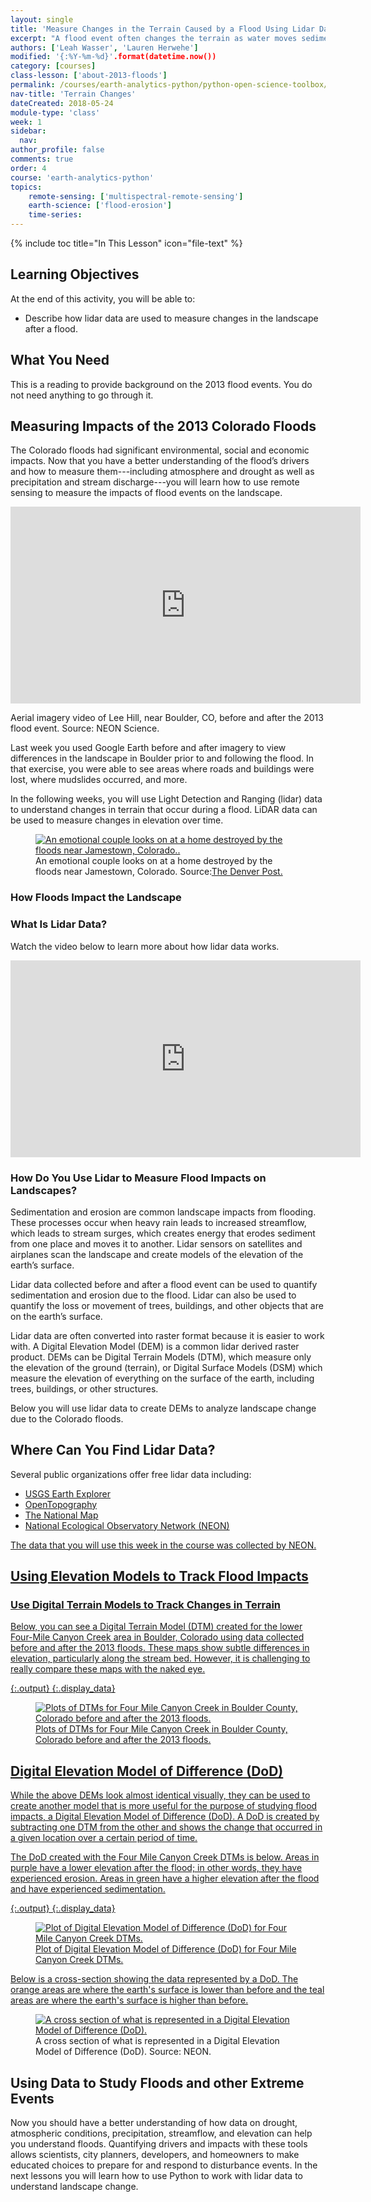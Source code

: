 ```yaml
---
layout: single
title: 'Measure Changes in the Terrain Caused by a Flood Using Lidar Data'
excerpt: "A flood event often changes the terrain as water moves sediment and debris across the landscape. Learn how terrain changes are measured using lidar remote sensing data."
authors: ['Leah Wasser', 'Lauren Herwehe']
modified: '{:%Y-%m-%d}'.format(datetime.now())
category: [courses]
class-lesson: ['about-2013-floods']
permalink: /courses/earth-analytics-python/python-open-science-toolbox/measure-changes-in-terrain-caused-by-floods/
nav-title: 'Terrain Changes'
dateCreated: 2018-05-24
module-type: 'class'
week: 1
sidebar:
  nav:
author_profile: false
comments: true
order: 4
course: 'earth-analytics-python' 
topics: 
    remote-sensing: ['multispectral-remote-sensing']
    earth-science: ['flood-erosion']
    time-series:  
---
```

{% include toc title="In This Lesson" icon="file-text" %}

<div class='notice--success' markdown="1">

## <i class="fa fa-graduation-cap" aria-hidden="true"></i> Learning Objectives

At the end of this activity, you will be able to:

* Describe how lidar data are used to measure changes in the landscape after a flood.

## <i class="fa fa-check-square-o fa-2" aria-hidden="true"></i> What You Need

This is a reading to provide background on the 2013 flood events. You do not need anything to go through it. 

</div>


## Measuring Impacts of the 2013 Colorado Floods

The Colorado floods had significant environmental, social and economic impacts. Now that you have a better understanding of the flood’s drivers and how to measure them---including atmosphere and drought as well as precipitation and stream discharge---you will learn how to use remote sensing to measure the impacts of flood events on the landscape.

<iframe width="560" height="315" src="https://www.youtube.com/embed/bUcWERTM-OA?rel=0" frameborder="0" allow="autoplay; encrypted-media" allowfullscreen></iframe>

Aerial imagery video of Lee Hill, near Boulder, CO, before and after the 2013 flood event. Source: NEON Science.


Last week you used Google Earth before and after imagery to view differences in the landscape in Boulder prior to and following the flood. In that exercise, you were able to see areas where roads and buildings were lost, where mudslides occurred, and more. 

In the following weeks, you will use Light Detection and Ranging (lidar) data to understand changes in terrain that occur during a flood. LiDAR data can be used to measure changes in elevation over time.
 
<figure>
 <a href="{{ site.url }}/images/courses/earth-analytics/science/colorado-floods/jamestown-home-destroyed-colorado-floods.jpg">
 <img src="{{ site.url }}/images/courses/earth-analytics/science/colorado-floods/jamestown-home-destroyed-colorado-floods.jpg" alt = "An emotional couple looks on at a home destroyed by the floods near Jamestown, Colorado.."></a>
 <figcaption>An emotional couple looks on at a home destroyed by the floods near Jamestown, Colorado. Source:<a href="https://www.denverpost.com/2015/09/12/two-years-later-2013-colorado-floods-remain-a-nightmare-for-some/" target="_blank">The Denver Post.</a>
 </figcaption>
</figure>


### How Floods Impact the Landscape

### What Is Lidar Data?

Watch the video below to learn more about how lidar data works. 

<iframe width="560" height="315" src="https://www.youtube.com/embed/EYbhNSUnIdU?rel=0" frameborder="0" allow="autoplay; encrypted-media" allowfullscreen></iframe>


### How Do You Use Lidar to Measure Flood Impacts on Landscapes?

Sedimentation and erosion are common landscape impacts from flooding. These processes occur when heavy rain leads to increased streamflow, which leads to stream surges, which creates energy that erodes sediment from one place and moves it to another. Lidar sensors on satellites and airplanes scan the landscape and create models of the elevation of the earth’s surface. 

Lidar data collected before and after a flood event can be used to quantify sedimentation and erosion due to the flood. Lidar can also be used to quantify the loss or movement of trees, buildings, and other objects that are on the earth’s surface.

Lidar data are often converted into raster format because it is easier to work with. A Digital Elevation Model (DEM) is a common lidar derived raster product. DEMs can be Digital Terrain Models (DTM), which measure only the elevation of the ground (terrain), or Digital Surface Models (DSM) which measure the elevation of everything on the surface of the earth, including trees, buildings, or other structures. 

Below you will use lidar data to create DEMs to analyze landscape change due to the Colorado floods.

## Where Can You Find Lidar Data?

Several public organizations offer free lidar data including:

* <a href="https://earthexplorer.usgs.gov/" target="_blank">USGS Earth Explorer</a>
* <a href="http://www.opentopography.org/" target = "_blank">OpenTopography</a>
* <a href="https://viewer.nationalmap.gov/" target = "_blank">The National Map</a>
* <a href="http://www.neonscience.org/" target = "_blank">National Ecological Observatory Network (NEON)

The data that you will use this week in the course was collected by NEON.

## Using Elevation Models to Track Flood Impacts  

### Use Digital Terrain Models to Track Changes in Terrain  

Below, you can see a Digital Terrain Model (DTM) created for the lower Four-Mile Canyon Creek area in Boulder, Colorado using data collected before and after the 2013 floods. These maps show subtle differences in elevation, particularly along the stream bed. However, it is challenging to really compare these maps with the naked eye.



{:.output}
{:.display_data}

<figure>

<img src = "{{ site.url }}//images/01-science-toolbox/intro-2013-floods/2018-02-05-coflood-04-terrain-impacts_3_0.png" alt = "Plots of DTMs for Four Mile Canyon Creek in Boulder County, Colorado before and after the 2013 floods.">
<figcaption>Plots of DTMs for Four Mile Canyon Creek in Boulder County, Colorado before and after the 2013 floods.</figcaption>

</figure>




## Digital Elevation Model of Difference (DoD)

While the above DEMs look almost identical visually, they can be used to create another model that is more useful for the purpose of studying flood impacts, a Digital Elevation Model of Difference (DoD). A DoD is created by subtracting one DTM from the other and shows the change that occurred in a given location over a certain period of time.

The DoD created with the Four Mile Canyon Creek DTMs is below. Areas in purple have a lower elevation after the flood; in other words, they have experienced erosion. Areas in green have a higher elevation after the flood and have experienced sedimentation.



{:.output}
{:.display_data}

<figure>

<img src = "{{ site.url }}//images/01-science-toolbox/intro-2013-floods/2018-02-05-coflood-04-terrain-impacts_5_0.png" alt = "Plot of Digital Elevation Model of Difference (DoD) for Four Mile Canyon Creek DTMs.">
<figcaption>Plot of Digital Elevation Model of Difference (DoD) for Four Mile Canyon Creek DTMs.</figcaption>

</figure>




Below is a cross-section showing the data represented by a DoD. The orange areas are where the earth's surface is lower than before and the teal areas are where the earth's surface is higher than before.
 
<figure>
 <a href="{{ site.url }}/images/courses/earth-analytics/science/colorado-floods/dtm-dod-cross-section-colorado-floods.jpg">
 <img src="{{ site.url }}/images/courses/earth-analytics/science/colorado-floods/dtm-dod-cross-section-colorado-floods.jpg" alt = "A cross section of what is represented in a Digital Elevation Model of Difference (DoD)."></a>
 <figcaption>A cross section of what is represented in a Digital Elevation Model of Difference (DoD). Source: NEON.
 </figcaption>
</figure>


## Using Data to Study Floods and other Extreme Events

Now you should have a better understanding of how data on drought, atmospheric conditions, precipitation, streamflow, and elevation can help you understand floods. Quantifying drivers and impacts with these tools allows scientists, city planners, developers, and homeowners to make educated choices to prepare for and respond to disturbance events. In the next lessons you will learn how to use Python to work with lidar data to understand landscape change.
